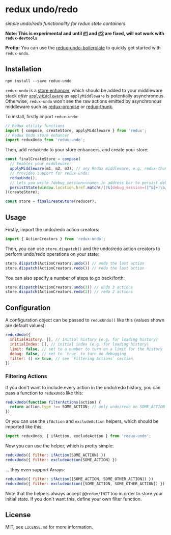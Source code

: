 # redux undo/redo

_simple undo/redo functionality for redux state containers_

**Note: This is experimental and until [#1](https://github.com/omnidan/redux-undo/issues/1) and [#2](https://github.com/omnidan/redux-undo/issues/2) are fixed, will not work with `redux-devtools`**

**Protip:** You can use the [redux-undo-boilerplate](https://github.com/omnidan/redux-undo-boilerplate) to quickly get started with `redux-undo`.


## Installation

```
npm install --save redux-undo
```

`redux-undo` is a [store enhancer](http://rackt.github.io/redux/docs/Glossary.html#store-enhancer), which should be added to your middleware stack *after* [`applyMiddleware`](http://rackt.github.io/redux/docs/api/applyMiddleware.html) as `applyMiddleware` is potentially asynchronous. Otherwise, `redux-undo` won’t see the raw actions emitted by asynchronous middleware such as [redux-promise](https://github.com/acdlite/redux-promise) or [redux-thunk](https://github.com/gaearon/redux-thunk).

To install, firstly import `redux-undo`:

```js
// Redux utility functions
import { compose, createStore, applyMiddleware } from 'redux';
// Redux Undo store enhancer
import reduxUndo from 'redux-undo';
```

Then, add `reduxUndo` to your store enhancers, and create your store:

```js
const finalCreateStore = compose(
  // Enables your middleware:
  applyMiddleware(m1, m2, m3), // any Redux middleware, e.g. redux-thunk
  // Provides support for redux-undo:
  reduxUndo(),
  // Lets you write ?debug_session=<name> in address bar to persist debug sessions
  persistState(window.location.href.match(/[?&]debug_session=([^&]+)\b/))
)(createStore);

const store = finalCreateStore(reducer);
```


## Usage

Firstly, import the undo/redo action creators:

```js
import { ActionCreators } from 'redux-undo';
```

Then, you can use `store.dispatch()` and the undo/redo action creators to
perform undo/redo operations on your state:

```js
store.dispatch(ActionCreators.undo()) // undo the last action
store.dispatch(ActionCreators.redo()) // redo the last action
```

You can also specify a number of steps to go back/forth:

```js
store.dispatch(ActionCreators.undo(3)) // undo 3 actions
store.dispatch(ActionCreators.redo(2)) // redo 2 actions
```


## Configuration

A configuration object can be passed to `reduxUndo()` like this (values shown
are default values):

```js
reduxUndo({
  initialHistory: [], // initial history (e.g. for loading history)
  initialIndex: [], // initial index (e.g. for loading history)
  limit: false, // set to a number to turn on a limit for the history
  debug: false, // set to `true` to turn on debugging
  filter: () => true, // see `Filtering Actions` section
})
```

### Filtering Actions

If you don't want to include every action in the undo/redo history, you can
pass a function to `reduxUndo` like this:

```js
reduxUndo(function filterActions(action) {
  return action.type !== SOME_ACTION; // only undo/redo on SOME_ACTION
})
```

Or you can use the `ifAction` and `excludeAction` helpers, which should be
imported like this:

```js
import reduxUndo, { ifAction, excludeAction } from 'redux-undo';
```

Now you can use the helper, which is pretty simple:

```js
reduxUndo({ filter: ifAction(SOME_ACTION) })
reduxUndo({ filter: excludeAction(SOME_ACTION) })
```

... they even support Arrays:

```js
reduxUndo({ filter: ifAction([SOME_ACTION, SOME_OTHER_ACTION]) })
reduxUndo({ filter: excludeAction([SOME_ACTION, SOME_OTHER_ACTION]) })
```

Note that the helpers always accept `@@redux/INIT` too in order to store your
initial state. If you don't want this, define your own filter function.


## License

MIT, see `LICENSE.md` for more information.
